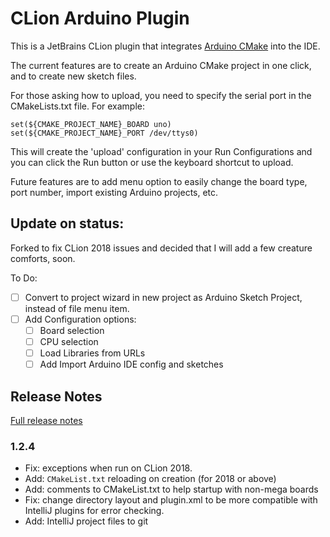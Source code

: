 # CLion Arduino Plugin

This is a JetBrains CLion plugin that integrates
[Arduino CMake](https://github.com/francoiscampbell/arduino-cmake) into the IDE.

The current features are to create an Arduino CMake project in one click, and to create new
sketch files.

For those asking how to upload, you need to specify the serial port in the CMakeLists.txt file.
For example:

    set(${CMAKE_PROJECT_NAME}_BOARD uno)
    set(${CMAKE_PROJECT_NAME}_PORT /dev/ttys0)

This will create the 'upload' configuration in your Run Configurations and you can click the Run
button or use the keyboard shortcut to upload.

Future features are to add menu option to easily change the board type, port number, import
existing Arduino projects, etc.

## Update on status:

Forked to fix CLion 2018 issues and decided that I will add a few creature comforts, soon.

To Do:
* [ ] Convert to project wizard in new project as Arduino Sketch Project, instead of file menu
      item.
* [ ] Add Configuration options:
  * [ ] Board selection
  * [ ] CPU selection
  * [ ] Load Libraries from URLs
  * [ ] Add Import Arduino IDE config and sketches

## Release Notes

[Full release notes](VERSION.md)

### 1.2.4

* Fix: exceptions when run on CLion 2018.
* Add: `CMakeList.txt` reloading on creation (for 2018 or above)
* Add: comments to CMakeList.txt to help startup with non-mega boards
* Fix: change directory layout and plugin.xml to be more compatible with IntelliJ plugins for
  error checking.
* Add: IntelliJ project files to git

